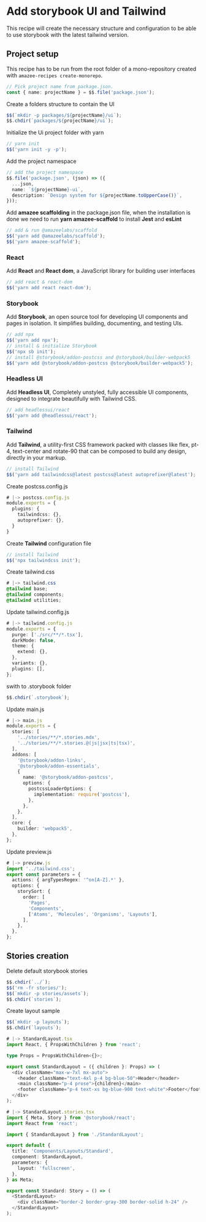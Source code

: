 # Add storybook UI and Tailwind

This recipe will create the necessary structure and configuration to be able to
use storybook with the latest tailwind version.

## Project setup

This recipe has to be run from the root folder of a mono-repository created with
`amazee-recipes create-monorepo`.

```typescript
// Pick project name from package.json.
const { name: projectName } = $$.file('package.json');
```

Create a folders structure to contain the UI

```typescript
$$(`mkdir -p packages/${projectName}/ui`);
$$.chdir(`packages/${projectName}/ui`);
```

Initialize the Ui project folder with yarn

```typescript
// yarn init
$$('yarn init -y -p');
```

Add the project namespace

```typescript
// add the project namespace
$$.file('package.json', (json) => ({
  ...json,
  name: `${projectName}-ui`,
  description: `Design system for ${projectName.toUpperCase()}`,
}));
```

Add **amazee scaffolding** in the package.json file, when the installation is
done we need to run **yarn amazee-scaffold** to install **Jest** and **esLint**

```typescript
// add & run @amazeelabs/scaffold
$$('yarn add @amazeelabs/scaffold');
$$('yarn amazee-scaffold');
```

### React

Add **React** and **React dom**, a JavaScript library for building user
interfaces

```typescript
// add react & react-dom
$$('yarn add react react-dom');
```

### Storybook

Add **Storybook**, an open source tool for developing UI components and pages in
isolation. It simplifies building, documenting, and testing UIs.

```typescript
// add npx
$$('yarn add npx');
// install & initialize Storybook
$$('npx sb init');
// install @storybook/addon-postcss and @storybook/builder-webpack5
$$('yarn add @storybook/addon-postcss @storybook/builder-webpack5');
```

### Headless UI

Add **Headless UI**, Completely unstyled, fully accessible UI components,
designed to integrate beautifully with Tailwind CSS.

```typescript
// add headlessui/react
$$('yarn add @headlessui/react');
```

### Tailwind

Add **Tailwind**, a utility-first CSS framework packed with classes like flex,
pt-4, text-center and rotate-90 that can be composed to build any design,
directly in your markup.

```typescript
// install Tailwind
$$('yarn add tailwindcss@latest postcss@latest autoprefixer@latest');
```

Create postcss.config.js

```typescript
# |-> postcss.config.js
module.exports = {
  plugins: {
    tailwindcss: {},
    autoprefixer: {},
  }
}
```

Create **Tailwind** configuration file

```typescript
// install Tailwind
$$('npx tailwindcss init');
```

Create tailwind.css

```css
# |-> tailwind.css
@tailwind base;
@tailwind components;
@tailwind utilities;
```

Update tailwind.config.js

```typescript
# |-> tailwind.config.js
module.exports = {
  purge: ['./src/**/*.tsx'],
  darkMode: false,
  theme: {
    extend: {},
  },
  variants: {},
  plugins: [],
};
```

swith to .storybook folder

```typescript
$$.chdir(`.storybook`);
```

Update main.js

```typescript
# |-> main.js
module.exports = {
  stories: [
    '../stories/**/*.stories.mdx',
    '../stories/**/*.stories.@(js|jsx|ts|tsx)',
  ],
  addons: [
    '@storybook/addon-links',
    '@storybook/addon-essentials',
    {
      name: '@storybook/addon-postcss',
      options: {
        postcssLoaderOptions: {
          implementation: require('postcss'),
        },
      },
    },
  ],
  core: {
    builder: 'webpack5',
  },
};
```

Update preview.js

```typescript
# |-> preview.js
import '../tailwind.css';
export const parameters = {
  actions: { argTypesRegex: '^on[A-Z].*' },
  options: {
    storySort: {
      order: [
        'Pages',
        'Components',
        ['Atoms', 'Molecules', 'Organisms', 'Layouts'],
      ],
    },
  },
};
```

## Stories creation

Delete default storybook stories

```typescript
$$.chdir(`../`);
$$('rm -fr stories/');
$$(`mkdir -p stories/assets`);
$$.chdir(`stories`);
```

Create layout sample

```typescript
$$(`mkdir -p layouts`);
$$.chdir(`layouts`);
```

```typescript
# |-> StandardLayout.tsx
import React, { PropsWithChildren } from 'react';

type Props = PropsWithChildren<{}>;

export const StandardLayout = ({ children }: Props) => (
  <div className="max-w-7xl mx-auto">
    <header className="text-4xl p-4 bg-blue-50">Header</header>
    <main className="p-4 prose">{children}</main>
    <footer className="p-4 text-xs bg-blue-900 text-white">Footer</footer>
  </div>
);
```

```typescript
# |-> StandardLayout.stories.tsx
import { Meta, Story } from '@storybook/react';
import React from 'react';

import { StandardLayout } from './StandardLayout';

export default {
  title: 'Components/Layouts/Standard',
  component: StandardLayout,
  parameters: {
    layout: 'fullscreen',
  },
} as Meta;

export const Standard: Story = () => (
  <StandardLayout>
    <div className="border-2 border-gray-300 border-solid h-24" />
  </StandardLayout>
);
```
